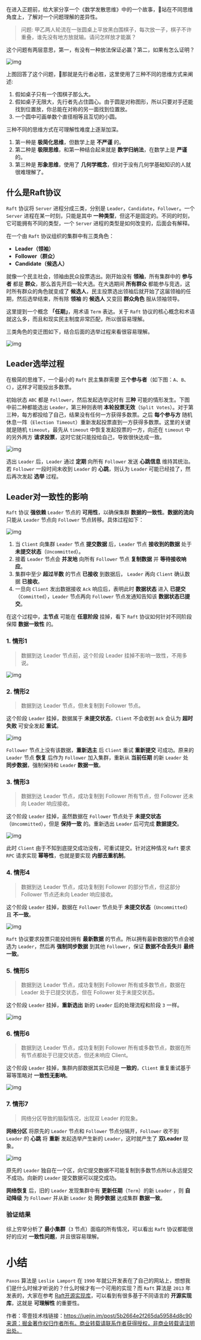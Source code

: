 在进入正题前，给大家分享一个《数学发散思维》中的一个故事，站在不同思维角度上，了解对一个问题理解的差异性。

> 问题: 甲乙两人轮流在一张圆桌上平放黑白围棋子，每次放一子，棋子不许重叠，谁先没有地方放就输。请问怎样放才能赢？

这个问题有两层意思，第一，有没有一种放法保证必赢？第二，如果有怎么证明？

![img](https://user-gold-cdn.xitu.io/2018/6/17/1640dfa00a54943b?imageView2/0/w/1280/h/960/format/webp/ignore-error/1)

上图回答了这个问题，那就是先行者必胜，这里使用了三种不同的思维方式来阐述:

1. 假如桌子只有一个围棋子那么大。
2. 假如桌子无限大，先行者先占住圆心。由于圆是对称图形，所以只要对手还能找到位置放，你总能在对称的另一面找到位置放。
3. 一个圆中可画单数个直径相等且互切的小圆。

三种不同的思维方式在可理解性难度上逐渐加深。

1. 第一种是 **极简化思维**，但数学上是 **不严谨** 的。
2. 第二种是 **极限思维**，和第一种结合起来就是 **数学归纳法**，在数学上是 **严谨** 的。
3. 第三种是 **形象思维**，使用了 **几何学概念**，但对于没有几何学基础知识的人就很难理解了。

## 什么是Raft协议

`Raft` 协议将 `Server` 进程分成三类，分别是 `Leader`，`Candidate`，`Follower`。一个 `Server` 进程在某一时刻，只能是其中 **一种类型**，但这不是固定的。不同的时刻，它可能拥有不同的类型，一个 `Server` 进程的类型是如何改变的，后面会有解释。

在一个由 `Raft` 协议组织的集群中有三类角色：

- **Leader（领袖）**
- **Follower（群众）**
- **Candidate（候选人）**

就像一个民主社会，领袖由民众投票选出。刚开始没有 **领袖**，所有集群中的 **参与者** 都是 **群众**，那么首先开启一轮大选。在大选期间 **所有群众** 都能参与竞选，这时所有群众的角色就变成了 **候选人**，民主投票选出领袖后就开始了这届领袖的任期，然后选举结束，所有除 **领袖** 的 **候选人** 又变回 **群众角色** 服从领袖领导。

这里提到一个概念 **「任期」**，用术语 `Term` 表达。关于 `Raft` 协议的核心概念和术语就这么多，而且和现实民主制度非常匹配，所以很容易理解。

三类角色的变迁图如下，结合后面的选举过程来看很容易理解。

![img](https://user-gold-cdn.xitu.io/2018/6/17/1640dfa00a10951e?imageView2/0/w/1280/h/960/format/webp/ignore-error/1)

## Leader选举过程

在极简的思维下，一个最小的 `Raft` 民主集群需要 **三个参与者**（如下图：`A`、`B`、`C`），这样才可能投出多数票。

初始状态 `ABC` 都是 `Follower`，然后发起选举这时有 **三种** 可能的情形发生。下图中前二种都能选出 `Leader`，第三种则表明 **本轮投票无效**（`Split Votes`）。对于第三种，每方都投给了自己，结果没有任何一方获得多数票。之后 **每个参与方** 随机休息一阵（`Election Timeout`）重新发起投票直到一方获得多数票。这里的关键就是随机 `timeout`，最先从 `timeout` 中恢复发起投票的一方，向还在 `timeout` 中的另外两方 **请求投票**，这时它就只能投给自己，导致很快达成一致。

![img](https://user-gold-cdn.xitu.io/2018/6/17/1640dfa00a2d65eb?imageView2/0/w/1280/h/960/format/webp/ignore-error/1)

选出 `Leader` 后，`Leader` 通过 **定期** 向所有 `Follower` 发送 **心跳信息** 维持其统治。若 `Follower` 一段时间未收到 `Leader` 的 **心跳**，则认为 `Leader` 可能已经挂了，然后再次发起 **选举** 过程。

## Leader对一致性的影响

`Raft` 协议 **强依赖** `Leader` 节点的 **可用性**，以确保集群 **数据的一致性**。**数据的流向** 只能从 `Leader` 节点向 `Follower` 节点转移。具体过程如下：

![img](https://user-gold-cdn.xitu.io/2018/6/17/1640dfa00a4bf025?imageView2/0/w/1280/h/960/format/webp/ignore-error/1)

1. 当 `Client` 向集群 `Leader` 节点 **提交数据** 后，`Leader` 节点 **接收到的数据** 处于 **未提交状态**（`Uncommitted`）。
2. 接着 `Leader` 节点会 **并发地** 向所有 `Follower` 节点 **复制数据** 并 **等待接收响应**。
3. 集群中至少 **超过半数** 的节点 **已接收** 到数据后， `Leader` 再向 `Client` 确认数据 **已接收**。
4. 一旦向 `Client` 发出数据接收 `Ack` 响应后，表明此时 **数据状态** 进入 **已提交**（`Committed`），`Leader` 节点再向 `Follower` 节点发通知告知该 **数据状态已提交**。

在这个过程中，**主节点** 可能在 **任意阶段** 挂掉，看下 `Raft` 协议如何针对不同阶段保障 **数据一致性** 的。

### 1. 情形1

> 数据到达 Leader 节点前，这个阶段 Leader 挂掉不影响一致性，不用多说。

![img](https://user-gold-cdn.xitu.io/2018/6/17/1640dfa00a613d62?imageView2/0/w/1280/h/960/format/webp/ignore-error/1)

### 2. 情形2

> 数据到达 Leader 节点，但未复制到 Follower 节点。

这个阶段 `Leader` 挂掉，数据属于 **未提交状态**，`Client` 不会收到 `Ack` 会认为 **超时失败** 可安全发起 **重试**。

![img](https://user-gold-cdn.xitu.io/2018/6/17/1640dfa00a30e141?imageView2/0/w/1280/h/960/format/webp/ignore-error/1)

`Follower` 节点上没有该数据，**重新选主** 后 `Client` 重试 **重新提交** 可成功。原来的 `Leader` 节点 **恢复** 后作为 `Follower` 加入集群，重新从 **当前任期** 的新 `Leader` 处 **同步数据**，强制保持和 `Leader` **数据一致**。

### 3. 情形3

> 数据到达 Leader 节点，成功复制到 Follower 所有节点，但 Follower 还未向 Leader 响应接收。

这个阶段 `Leader` 挂掉，虽然数据在 `Follower` 节点处于 **未提交状态**（`Uncommitted`），但是 **保持一致** 的。重新选出 `Leader` 后可完成 **数据提交**。

![img](https://user-gold-cdn.xitu.io/2018/6/17/1640dfa02cbadc9c?imageView2/0/w/1280/h/960/format/webp/ignore-error/1)

此时 `Client` 由于不知到底提交成功没有，可重试提交。针对这种情况 `Raft` 要求 `RPC` 请求实现 **幂等性**，也就是要实现 **内部去重机制**。

### 4. 情形4

> 数据到达 Leader 节点，成功复制到 Follower 的部分节点，但这部分 Follower 节点还未向 Leader 响应接收。

这个阶段 `Leader` 挂掉，数据在 `Follower` 节点处于 **未提交状态**（`Uncommitted`）且 **不一致**。

![img](https://user-gold-cdn.xitu.io/2018/6/17/1640dfa02e12b5ab?imageView2/0/w/1280/h/960/format/webp/ignore-error/1)

`Raft` 协议要求投票只能投给拥有 **最新数据** 的节点。所以拥有最新数据的节点会被选为 `Leader`，然后再 **强制同步数据** 到其他 `Follower`，保证 **数据不会丢失**并 **最终一致**。

### 5. 情形5

> 数据到达 Leader 节点，成功复制到 Follower 所有或多数节点，数据在 Leader 处于已提交状态，但在 Follower 处于未提交状态。

这个阶段 `Leader` 挂掉，**重新选出** 新的 `Leader` 后的处理流程和阶段 `3` 一样。

![img](https://user-gold-cdn.xitu.io/2018/6/17/1640dfa02df3a5d0?imageView2/0/w/1280/h/960/format/webp/ignore-error/1)

### 6. 情形6

> 数据到达 Leader 节点，成功复制到 Follower 所有或多数节点，数据在所有节点都处于已提交状态，但还未响应 Client。

这个阶段 `Leader` 挂掉，集群内部数据其实已经是 **一致的**，`Client` 重复重试基于幂等策略对 **一致性无影响**。

![img](https://user-gold-cdn.xitu.io/2018/6/17/1640dfa02f46c0a5?imageView2/0/w/1280/h/960/format/webp/ignore-error/1)

### 7. 情形7

> 网络分区导致的脑裂情况，出现双 Leader 的现象。

**网络分区** 将原先的 `Leader` 节点和 `Follower` 节点分隔开，`Follower` 收不到 `Leader` 的 **心跳** 将 **重新** 发起选举产生新的 `Leader`，这时就产生了 **双Leader** 现象。

![img](https://user-gold-cdn.xitu.io/2018/6/17/1640dfa0379ba7db?imageView2/0/w/1280/h/960/format/webp/ignore-error/1)

原先的 `Leader` 独自在一个区，向它提交数据不可能复制到多数节点所以永远提交不成功。向新的 `Leader` 提交数据可以提交成功。

**网络恢复** 后，旧的 `Leader` 发现集群中有 **更新任期**（`Term`）的新 `Leader` ，则 **自动降级** 为 `Follower` 并从新 `Leader` 处 **同步数据** 达成集群 **数据一致**。

### 验证结果

综上穷举分析了 **最小集群**（`3` 节点）面临的所有情况，可以看出 `Raft` 协议都能很好的应对 **一致性问题**，并且很容易理解。

# 小结

`Paxos` 算法是 `Leslie Lamport` 在 `1990` 年就公开发表在了自己的网站上，想想我们是什么时候才听说的？什么时候才有一个可用的实现？而 `Raft` 算法是 `2013` 年发表的，大家在参考 [Raft开源实现库](https://link.juejin.im?target=https%3A%2F%2Fraft.github.io%2F%23implementations)，可以看到有很多基于不同语言的 **开源实现库**，这就是 **可理解性** 的重要性。


作者：零壹技术栈链接：https://juejin.im/post/5b2664e2f265da59584d8c90来源：掘金著作权归作者所有。商业转载请联系作者获得授权，非商业转载请注明出处。